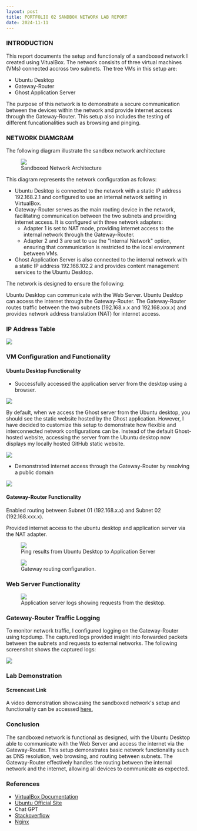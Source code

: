 ```yaml
---
layout: post
title: PORTFOLIO 02 SANDBOX NETWORK LAB REPORT
date: 2024-11-11
---
```


### INTRODUCTION

This report documents the setup and functionaly of a sandboxed network I created using VitualBox. The network consisits of three virtual machines (VMs) connected accross two subnets. The tree VMs in this setup are:
* Ubuntu Desktop
* Gateway-Router
* Ghost Application Server

The purpose of this network is to demonstrate a secure communication between the devices within the network and provide internet access through the Gateway-Router. This setup also includes the testing of different funcationalities such as browsing and pinging.

### NETWORK DIAMGRAM

The following diagram illustrate the sandbox network architecture

<figure>
    <img src ="/assets/img/network-diagram.png">
    <figcaption>Sandboxed Network Architecture</figcaption>
</figure>

This diagram represents the network configuration as follows:

* Ubuntu Desktop is connected to the network with a static IP address 192.168.2.1 and configured to use an internal network setting in VirtualBox.
* Gateway-Router serves as the main routing device in the network, facilitating communication between the two subnets and providing internet access. It is configured with three network adapters:
    * Adapter 1 is set to NAT mode, providing internet access to the internal network through the Gateway-Router.
    * Adapter 2 and 3 are set to use the "Internal Network" option, ensuring that communication is restricted to the local environment between VMs.
* Ghost Application Server is also connected to the internal network with a static IP address 192.168.102.2 and provides content management services to the Ubuntu Desktop.

The network is designed to ensure the following:

Ubuntu Desktop can communicate with the Web Server.
Ubuntu Desktop can access the internet through the Gateway-Router.
The Gateway-Router routes traffic between the two subnets (192.168.x.x and 192.168.xxx.x) and provides network address translation (NAT) for internet access.

### IP Address Table

<img src ="/assets/img/iptable.png">

### VM Configuration and Functionality


#### Ubuntu Desktop Functionality 

* Successfully accessed the application server from the desktop using a browser.

<img src ="/assets/img/user-blog.png">

By default, when we access the Ghost server from the Ubuntu desktop, you should see the static website hosted by the Ghost application. However, I have decided to customize this setup to demonstrate how flexible and interconnected network configurations can be. Instead of the default Ghost-hosted website, accessing the server from the Ubuntu desktop now displays my locally hosted GitHub static website.

<img src ="/assets/img/static.png">

* Demonstrated internet access through the Gateway-Router by resolving a public domain 

<img src ="/assets/img/cisco.png">

#### Gateway-Router Functionality

Enabled routing between Subnet 01 (192.168.x.x) and Subnet 02 (192.168.xxx.x).

Provided internet access to the ubuntu desktop and application server via the NAT adapter.

<figure>
    <img src ="/assets/img/ubuntu-gateway-ping.png">
    <figcaption>Ping results from Ubuntu Desktop to Application Server</figcaption>
</figure>

<figure>
    <img src ="/assets/img/gateway-ping.png">
    <figcaption>Gateway routing configuration.</figcaption>
</figure>

### Web Server Functionality

<figure>
    <img src ="/assets/img/gateway-ping.png">
    <figcaption>Application server logs showing requests from the desktop.</figcaption>
</figure>

### Gateway-Router Traffic Logging

To monitor network traffic, I configured logging on the Gateway-Router using tcpdump. The captured logs provided insight into forwarded packets between the subnets and requests to external networks. The following screenshot shows the captured logs:

<img src ="/assets/img/tcpdump-log.png">


### Lab Demonstration


#### Screencast Link

A video demonstration showcasing the sandboxed network's setup and functionality can be accessed [here.](https://roehamptonprod-my.sharepoint.com/:v:/r/personal/adesanyo2_roehampton_ac_uk/Documents/Sandbox.mp4?csf=1&web=1&e=U3V2na&nav=eyJyZWZlcnJhbEluZm8iOnsicmVmZXJyYWxBcHAiOiJTdHJlYW1XZWJBcHAiLCJyZWZlcnJhbFZpZXciOiJTaGFyZURpYWxvZy1MaW5rIiwicmVmZXJyYWxBcHBQbGF0Zm9ybSI6IldlYiIsInJlZmVycmFsTW9kZSI6InZpZXcifX0%3D)


### Conclusion
The sandboxed network is functional as designed, with the Ubuntu Desktop able to communicate with the Web Server and access the internet via the Gateway-Router. This setup demonstrates basic network functionality such as DNS resolution, web browsing, and routing between subnets. The Gateway-Router effectively handles the routing between the internal network and the internet, allowing all devices to communicate as expected.


### References

* [VirtualBox Documentation](https://www.virtualbox.org/wiki/Documentation)
* [Ubuntu Official Site](https://help.ubuntu.com/community/CommunityHelpWiki)
* Chat GPT
* [Stackoverflow](https://stackoverflow.com/)
* [Nginx](https://nginx.org/en/docs/)
